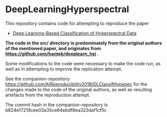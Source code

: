 # DeepLearningHyperspectral


This repository contains code for attempting to reproduce the paper
 - [Deep Learning-Based Classification of Hyperspectral Data](http://ieeexplore.ieee.org/xpl/articleDetails.jsp?arnumber=6844831)

**The code in the src/ directory is predominately from the original authors of the mentioned paper,
and originates from https://github.com/hantek/deeplearn_hsi .**

Some modifications to the code were necessary to make the code run, as well as in attempting to
improve the replication attempt.

See the companion-repository https://github.com/AIReproducibility2018/DLClassifHypspec for the changes made
to the code of the original authors, as well as resulting artefacts from the reproduction attempt.

The commit hash in the companion-repository is b824e17219cee03a35ce64ebdf8ea323daf1cf5c 

